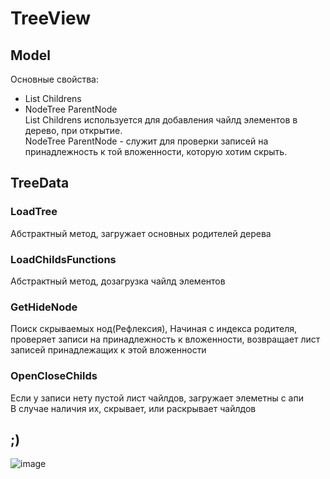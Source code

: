 # TreeView
## Model
Основные свойства: 
- List<NodeTree> Childrens
- NodeTree ParentNode <br /> 
List<NodeTree> Childrens используется для добавления чайлд элементов в дерево, при открытие.<br /> 
NodeTree ParentNode - служит для проверки записей на принадлежность к той вложенности, которую хотим скрыть.<br /> 
## TreeData
### LoadTree
  Абстрактный метод, загружает основных родителей дерева
### LoadChildsFunctions
  Абстрактный метод, дозагрузка чайлд элементов
### GetHideNode
  Поиск скрываемых нод(Рефлексия), Начиная с индекса родителя, проверяет записи на принадлежность к вложенности, возвращает лист записей принадлежащих к этой вложенности
### OpenCloseChilds
  Если у записи нету пустой лист чайлдов, загружает элеметны с апи <br /> 
  В случае наличия их, скрывает, или раскрывает чайлдов
## ;)
  ![image](https://user-images.githubusercontent.com/78019072/230706997-cfee0e29-d638-4b9d-9057-388e6eb927a0.png)

